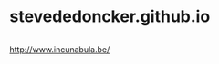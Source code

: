 stevededoncker.github.io
========================

```echo steve.incunabula@be | tr @. .@
```


http://www.incunabula.be/
